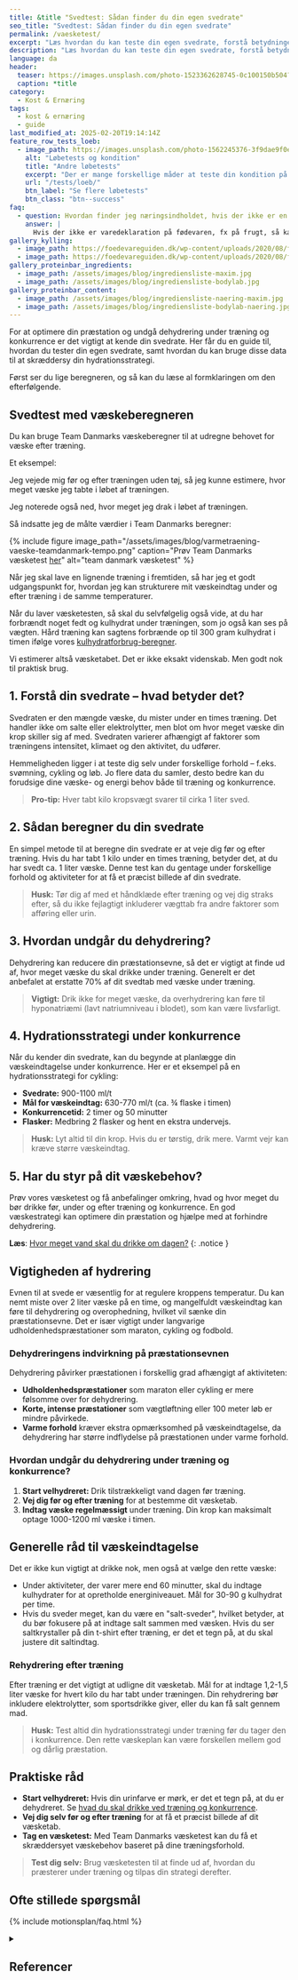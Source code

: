 ```yaml
---
title: &title "Svedtest: Sådan finder du din egen svedrate"
seo_title: "Svedtest: Sådan finder du din egen svedrate"
permalink: /vaesketest/
excerpt: "Læs hvordan du kan teste din egen svedrate, forstå betydningen af dit væsketab under træning, og få indsigt i hvordan du undgår dehydrering og planlægger din væskestrategi."
description: "Læs hvordan du kan teste din egen svedrate, forstå betydningen af dit væsketab under træning, og få indsigt i hvordan du undgår dehydrering og planlægger din væskestrategi."
language: da
header:
  teaser: https://images.unsplash.com/photo-1523362628745-0c100150b504?q=60&w=400&h=300&auto=format&fit=crop&ixlib=rb-4.0.3&ixid=M3wxMjA3fDB8MHxwaG90by1wYWdlfHx8fGVufDB8fHx8fA%3D%3D
  caption: *title
category:
  - Kost & Ernæring
tags:
  - kost & ernæring
  - guide
last_modified_at: 2025-02-20T19:14:14Z
feature_row_tests_loeb:
  - image_path: https://images.unsplash.com/photo-1562245376-3f9dae9f0e73?ixlib=rb-4.0.3&ixid=M3wxMjA3fDB8MHxwaG90by1wYWdlfHx8fGVufDB8fHx8fA%3D%3D&auto=format&fit=crop&w=300&q=10
    alt: "Løbetests og kondition"
    title: "Andre løbetests"
    excerpt: "Der er mange forskellige måder at teste din kondition på. Vi har samlet en lang række forskellige løbetests, hvor du også kan estimere dit kondital."
    url: "/tests/loeb/"
    btn_label: "Se flere løbetests"
    btn_class: "btn--success"
faq:
  - question: Hvordan finder jeg næringsindholdet, hvis der ikke er en varedeklaration?
    answer: |
      Hvis der ikke er varedeklaration på fødevaren, fx på frugt, så kan du finde næringsindholdet i [gratis kalorietæller apps](/kalorietaeller-apps/) eller i nogle af vores [kalorietabeller](/kalorietabellen/), der er baseret på Fødevaredatabanken lavet af Fødevareinstituttet på Danmarks Tekniske Universitet (DTU).
gallery_kylling:
  - image_path: https://foedevareguiden.dk/wp-content/uploads/2020/08/fullsizeoutput_63e-768x1024.jpeg
  - image_path: https://foedevareguiden.dk/wp-content/uploads/2020/08/fullsizeoutput_648-768x1024.jpeg
gallery_proteinbar_ingredients:
  - image_path: /assets/images/blog/ingrediensliste-maxim.jpg
  - image_path: /assets/images/blog/ingrediensliste-bodylab.jpg
gallery_proteinbar_content:
  - image_path: /assets/images/blog/ingrediensliste-naering-maxim.jpg
  - image_path: /assets/images/blog/ingrediensliste-bodylab-naering.jpg
---
```


For at optimere din præstation og undgå dehydrering under træning og konkurrence er det vigtigt at kende din svedrate. Her får du en guide til, hvordan du tester din egen svedrate, samt hvordan du kan bruge disse data til at skræddersy din hydrationsstrategi.

Først ser du lige beregneren, og så kan du læse al formklaringen om den efterfølgende.

## Svedtest med væskeberegneren

Du kan bruge Team Danmarks væskeberegner til at udregne behovet for væske efter træning.

Et eksempel:

Jeg vejede mig før og efter træningen uden tøj, så jeg kunne estimere, hvor meget væske jeg tabte i løbet af træningen.

Jeg noterede også ned, hvor meget jeg drak i løbet af træningen.

Så indsatte jeg de målte værdier i Team Danmarks beregner:

{% include figure image_path="/assets/images/blog/varmetraening-vaeske-teamdanmark-tempo.png"  caption="Prøv Team Danmarks væsketest [her](https://www.teamdanmark.dk/til-atleter/sportsernaering/vaesketest/)" alt="team danmark væsketest" %}

Når jeg skal lave en lignende træning i fremtiden, så har jeg et godt udgangspunkt for, hvordan jeg kan strukturere mit væskeindtag under og efter træning i de samme temperaturer.

Når du laver væsketesten, så skal du selvfølgelig også vide, at du har forbrændt noget fedt og kulhydrat under træningen, som jo også kan ses på vægten. Hård træning kan sagtens forbrænde op til 300 gram kulhydrat i timen ifølge vores [kulhydratforbrug-beregner](/kulhydratforbrug/).

Vi estimerer altså væsketabet. Det er ikke eksakt videnskab. Men godt nok til praktisk brug.

## 1. Forstå din svedrate – hvad betyder det?

Svedraten er den mængde væske, du mister under en times træning. Det handler ikke om salte eller elektrolytter, men blot om hvor meget væske din krop skiller sig af med. Svedraten varierer afhængigt af faktorer som træningens intensitet, klimaet og den aktivitet, du udfører.

Hemmeligheden ligger i at teste dig selv under forskellige forhold – f.eks. svømning, cykling og løb. Jo flere data du samler, desto bedre kan du forudsige dine væske- og energi behov både til træning og konkurrence.

> **Pro-tip:** Hver tabt kilo kropsvægt svarer til cirka 1 liter sved. 

## 2. Sådan beregner du din svedrate

En simpel metode til at beregne din svedrate er at veje dig før og efter træning. Hvis du har tabt 1 kilo under en times træning, betyder det, at du har svedt ca. 1 liter væske. Denne test kan du gentage under forskellige forhold og aktiviteter for at få et præcist billede af din svedrate.

> **Husk:** Tør dig af med et håndklæde efter træning og vej dig straks efter, så du ikke fejlagtigt inkluderer vægttab fra andre faktorer som afføring eller urin.

## 3. Hvordan undgår du dehydrering?

Dehydrering kan reducere din præstationsevne, så det er vigtigt at finde ud af, hvor meget væske du skal drikke under træning. Generelt er det anbefalet at erstatte 70% af dit svedtab med væske under træning.

> **Vigtigt:** Drik ikke for meget væske, da overhydrering kan føre til hyponatriæmi (lavt natriumniveau i blodet), som kan være livsfarligt. 

## 4. Hydrationsstrategi under konkurrence

Når du kender din svedrate, kan du begynde at planlægge din væskeindtagelse under konkurrence. Her er et eksempel på en hydrationsstrategi for cykling:

- **Svedrate:** 900-1100 ml/t
- **Mål for væskeindtag:** 630-770 ml/t (ca. ¾ flaske i timen)
- **Konkurrencetid:** 2 timer og 50 minutter
- **Flasker:** Medbring 2 flasker og hent en ekstra undervejs.

> **Husk:** Lyt altid til din krop. Hvis du er tørstig, drik mere. Varmt vejr kan kræve større væskeindtag.

## 5. Har du styr på dit væskebehov?

Prøv vores væsketest og få anbefalinger omkring, hvad og hvor meget du bør drikke før, under og efter træning og konkurrence. En god væskestrategi kan optimere din præstation og hjælpe med at forhindre dehydrering.

**Læs**: [Hvor meget vand skal du drikke om dagen?](/hvor-meget-vand-skal-man-drikke-om-dagen/)
{: .notice }

## Vigtigheden af hydrering

Evnen til at svede er væsentlig for at regulere kroppens temperatur. Du kan nemt miste over 2 liter væske på en time, og mangelfuldt væskeindtag kan føre til dehydrering og overophedning, hvilket vil sænke din præstationsevne. Det er især vigtigt under langvarige udholdenhedspræstationer som maraton, cykling og fodbold.

### Dehydreringens indvirkning på præstationsevnen

Dehydrering påvirker præstationen i forskellig grad afhængigt af aktiviteten:

- **Udholdenhedspræstationer** som maraton eller cykling er mere følsomme over for dehydrering.
- **Korte, intense præstationer** som vægtløftning eller 100 meter løb er mindre påvirkede.
- **Varme forhold** kræver ekstra opmærksomhed på væskeindtagelse, da dehydrering har større indflydelse på præstationen under varme forhold.

### Hvordan undgår du dehydrering under træning og konkurrence?

1. **Start velhydreret:** Drik tilstrækkeligt vand dagen før træning.
2. **Vej dig før og efter træning** for at bestemme dit væsketab.
3. **Indtag væske regelmæssigt** under træning. Din krop kan maksimalt optage 1000-1200 ml væske i timen.

## Generelle råd til væskeindtagelse

Det er ikke kun vigtigt at drikke nok, men også at vælge den rette væske:

- Under aktiviteter, der varer mere end 60 minutter, skal du indtage kulhydrater for at opretholde energiniveauet. Mål for 30-90 g kulhydrat per time.
- Hvis du sveder meget, kan du være en "salt-sveder", hvilket betyder, at du bør fokusere på at indtage salt sammen med væsken. Hvis du ser saltkrystaller på din t-shirt efter træning, er det et tegn på, at du skal justere dit saltindtag.

### Rehydrering efter træning

Efter træning er det vigtigt at udligne dit væsketab. Mål for at indtage 1,2-1,5 liter væske for hvert kilo du har tabt under træningen. Din rehydrering bør inkludere elektrolytter, som sportsdrikke giver, eller du kan få salt gennem mad.

> **Husk:** Test altid din hydrationsstrategi under træning før du tager den i konkurrence. Den rette væskeplan kan være forskellen mellem god og dårlig præstation.

## Praktiske råd

- **Start velhydreret:** Hvis din urinfarve er mørk, er det et tegn på, at du er dehydreret. Se [hvad du skal drikke ved træning og konkurrence](/hvad-skal-jeg-drikke/).
- **Vej dig selv før og efter træning** for at få et præcist billede af dit væsketab.
- **Tag en væsketest:** Med Team Danmarks væsketest kan du få et skræddersyet væskebehov baseret på dine træningsforhold.

> **Test dig selv:** Brug væsketesten til at finde ud af, hvordan du præsterer under træning og tilpas din strategi derefter.

## Ofte stillede spørgsmål

{% include motionsplan/faq.html %}

<details markdown="1" class="references">
  <summary><h2 id="references">Referencer</h2></summary>

- [A satiety index of common foods](https://pubmed.ncbi.nlm.nih.gov/7498104/)
- [Functional foods and the satiety cascade](http://www3.interscience.wiley.com/journal/119421483/abstract?CRETRY=1&SRETRY=0), Bellisle F. Nutrition Bulletin 2008, 33, 8–14
- [Controlling satiety: how environmental factors influence food intake](http://www.sciencedirect.com/science?_ob=ArticleURL&_udi=B6VHY-4VY2C6P-3&_user=10&_coverDate=07%2F31%2F2009&_rdoc=1&_fmt=high&_orig=search&_sort=d&_docanchor=&view=c&_searchStrId=1361066016&_rerunOrigin=google&_acct=C000050221&_version=1&_urlVersion=0&_userid=10&md5=df8c0af3526e0ce3922e690a446f9ad6), Smith & Ditschun. Trends in Food Science & Technology 20 (2009) 271-277
- [Satiation, satiety and their effects on eating behaviour](http://www.ingentaconnect.com/content/bsc/nbu/2009/00000034/00000002/art00003), Benelam B. Nutrition Bulletin 2009, 34, 126–173

</details>
